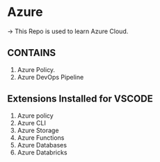 # Azure

-> This Repo is used to learn Azure Cloud.

## CONTAINS

1) Azure Policy.
2) Azure DevOps Pipeline

## Extensions Installed for VSCODE

1) Azure policy
2) Azure CLI
3) Azure Storage
4) Azure Functions
5) Azure Databases
6) Azure Databricks
